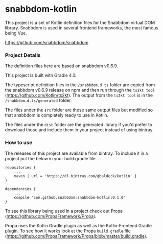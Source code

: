 # snabbdom-kotlin
This project is a set of Kotlin definition files for the Snabbdom virtual DOM library. Snabbdom is used in several frontend frameworks, the most famous being Vue.

https://github.com/snabbdom/snabbdom

### Project Details

The definition files here are based on snabbdom v0.6.9.

This project is built with Gradle 4.0.

The typescript definition files in the `/snabbdom.d.ts` folder are copied from the snabbdom v0.6.9 release on npm and then run through the `ts2kt tool` (https://github.com/Kotlin/ts2kt).
The output from the `ts2kt tool` is in the `/snabbdom.d.ts/generated` folder.

The files under the `src` folder are these same output files but modified so that snabbdom is completely ready to use in Kotlin.

The files under the `dist` folder are the generated library if you'd prefer to download those and include them in your project instead of using bintray.

### How to use

The releases of this project are available from bintray. 
To include it in a project put the below in your build.gradle file.

    
    repositories {
        ...
        maven { url = 'https://dl.bintray.com/gbaldeck/kotlin' }
    }
    
    dependencies {
        ...
        compile "com.github.snabbdom:snabbdom-kotlin:0.1.0"
    }


To see this library being used in a project check out Propa (https://github.com/PropaFramework/Propa).

Propa uses the Kotlin Gradle plugin as well as the Kotlin-Frontend Gradle plugin. To see how it works look at the Propa `build.gradle` file (https://github.com/PropaFramework/Propa/blob/master/build.gradle).

